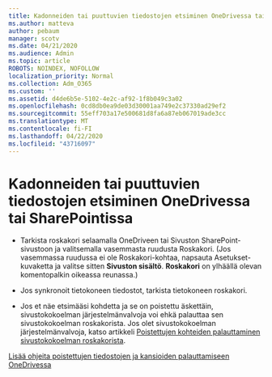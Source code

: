 ```yaml
---
title: Kadonneiden tai puuttuvien tiedostojen etsiminen OneDrivessa tai SharePointissa
ms.author: matteva
author: pebaum
manager: scotv
ms.date: 04/21/2020
ms.audience: Admin
ms.topic: article
ROBOTS: NOINDEX, NOFOLLOW
localization_priority: Normal
ms.collection: Adm_O365
ms.custom: ''
ms.assetid: d4de6b5e-5102-4e2c-af92-1f8b049c3a02
ms.openlocfilehash: 0cd8db0ea9de03d30001aa749e2c37330ad29ef2
ms.sourcegitcommit: 55eff703a17e500681d8fa6a87eb067019ade3cc
ms.translationtype: MT
ms.contentlocale: fi-FI
ms.lasthandoff: 04/22/2020
ms.locfileid: "43716097"
---
```

# <a name="find-lost-or-missing-files-in-onedrive-or-sharepoint"></a>Kadonneiden tai puuttuvien tiedostojen etsiminen OneDrivessa tai SharePointissa

- Tarkista roskakori selaamalla OneDriveen tai Sivuston SharePoint-sivustoon ja valitsemalla vasemmasta ruudusta Roskakori. (Jos vasemmassa ruudussa ei ole Roskakori-kohtaa, napsauta Asetukset-kuvaketta ja valitse sitten **Sivuston sisältö**. **Roskakori** on ylhäällä olevan komentopalkin oikeassa reunassa.) 
    
- Jos synkronoit tietokoneen tiedostot, tarkista tietokoneen roskakori. 
    
- Jos et näe etsimääsi kohdetta ja se on poistettu äskettäin, sivustokokoelman järjestelmänvalvoja voi ehkä palauttaa sen sivustokokoelman roskakorista. Jos olet sivustokokoelman järjestelmänvalvoja, katso artikkeli [Poistettujen kohteiden palauttaminen sivustokokoelman roskakorista](https://go.microsoft.com/fwlink/?linkid=866439).
    
[Lisää ohjeita poistettujen tiedostojen ja kansioiden palauttamiseen OneDrivessa](https://go.microsoft.com/fwlink/?linkid=872872)
  

